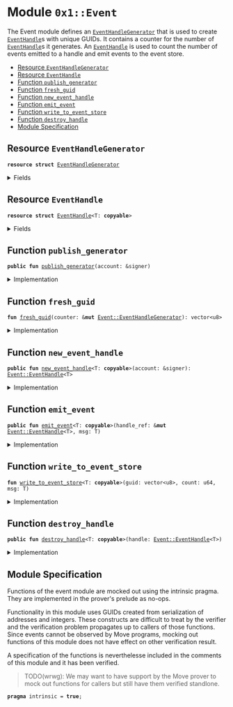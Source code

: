 
<a name="0x1_Event"></a>

# Module `0x1::Event`


The Event module defines an <code><a href="Event.md#0x1_Event_EventHandleGenerator">EventHandleGenerator</a></code> that is used to create
<code><a href="Event.md#0x1_Event_EventHandle">EventHandle</a></code>s with unique GUIDs. It contains a counter for the number
of <code><a href="Event.md#0x1_Event_EventHandle">EventHandle</a></code>s it generates. An <code><a href="Event.md#0x1_Event_EventHandle">EventHandle</a></code> is used to count the number of
events emitted to a handle and emit events to the event store.


-  [Resource `EventHandleGenerator`](#0x1_Event_EventHandleGenerator)
-  [Resource `EventHandle`](#0x1_Event_EventHandle)
-  [Function `publish_generator`](#0x1_Event_publish_generator)
-  [Function `fresh_guid`](#0x1_Event_fresh_guid)
-  [Function `new_event_handle`](#0x1_Event_new_event_handle)
-  [Function `emit_event`](#0x1_Event_emit_event)
-  [Function `write_to_event_store`](#0x1_Event_write_to_event_store)
-  [Function `destroy_handle`](#0x1_Event_destroy_handle)
-  [Module Specification](#@Module_Specification_0)


<a name="0x1_Event_EventHandleGenerator"></a>

## Resource `EventHandleGenerator`



<pre><code><b>resource</b> <b>struct</b> <a href="Event.md#0x1_Event_EventHandleGenerator">EventHandleGenerator</a>
</code></pre>



<details>
<summary>Fields</summary>


<dl>
<dt>
<code>counter: u64</code>
</dt>
<dd>

</dd>
<dt>
<code>addr: address</code>
</dt>
<dd>

</dd>
</dl>


</details>

<a name="0x1_Event_EventHandle"></a>

## Resource `EventHandle`



<pre><code><b>resource</b> <b>struct</b> <a href="Event.md#0x1_Event_EventHandle">EventHandle</a>&lt;T: <b>copyable</b>&gt;
</code></pre>



<details>
<summary>Fields</summary>


<dl>
<dt>
<code>counter: u64</code>
</dt>
<dd>

</dd>
<dt>
<code>guid: vector&lt;u8&gt;</code>
</dt>
<dd>

</dd>
</dl>


</details>

<a name="0x1_Event_publish_generator"></a>

## Function `publish_generator`



<pre><code><b>public</b> <b>fun</b> <a href="Event.md#0x1_Event_publish_generator">publish_generator</a>(account: &signer)
</code></pre>



<details>
<summary>Implementation</summary>


<pre><code><b>public</b> <b>fun</b> <a href="Event.md#0x1_Event_publish_generator">publish_generator</a>(account: &signer) {
    move_to(account, <a href="Event.md#0x1_Event_EventHandleGenerator">EventHandleGenerator</a>{ counter: 0, addr: <a href="Signer.md#0x1_Signer_address_of">Signer::address_of</a>(account) })
}
</code></pre>



</details>

<a name="0x1_Event_fresh_guid"></a>

## Function `fresh_guid`



<pre><code><b>fun</b> <a href="Event.md#0x1_Event_fresh_guid">fresh_guid</a>(counter: &<b>mut</b> <a href="Event.md#0x1_Event_EventHandleGenerator">Event::EventHandleGenerator</a>): vector&lt;u8&gt;
</code></pre>



<details>
<summary>Implementation</summary>


<pre><code><b>fun</b> <a href="Event.md#0x1_Event_fresh_guid">fresh_guid</a>(counter: &<b>mut</b> <a href="Event.md#0x1_Event_EventHandleGenerator">EventHandleGenerator</a>): vector&lt;u8&gt; {
    <b>let</b> sender_bytes = <a href="LCS.md#0x1_LCS_to_bytes">LCS::to_bytes</a>(&counter.addr);
    <b>let</b> count_bytes = <a href="LCS.md#0x1_LCS_to_bytes">LCS::to_bytes</a>(&counter.counter);
    counter.counter = counter.counter + 1;

    // <a href="Event.md#0x1_Event_EventHandleGenerator">EventHandleGenerator</a> goes first just in case we want <b>to</b> extend address in the future.
    <a href="Vector.md#0x1_Vector_append">Vector::append</a>(&<b>mut</b> count_bytes, sender_bytes);

    count_bytes
}
</code></pre>



</details>

<a name="0x1_Event_new_event_handle"></a>

## Function `new_event_handle`



<pre><code><b>public</b> <b>fun</b> <a href="Event.md#0x1_Event_new_event_handle">new_event_handle</a>&lt;T: <b>copyable</b>&gt;(account: &signer): <a href="Event.md#0x1_Event_EventHandle">Event::EventHandle</a>&lt;T&gt;
</code></pre>



<details>
<summary>Implementation</summary>


<pre><code><b>public</b> <b>fun</b> <a href="Event.md#0x1_Event_new_event_handle">new_event_handle</a>&lt;T: <b>copyable</b>&gt;(account: &signer): <a href="Event.md#0x1_Event_EventHandle">EventHandle</a>&lt;T&gt;
<b>acquires</b> <a href="Event.md#0x1_Event_EventHandleGenerator">EventHandleGenerator</a> {
    <a href="Event.md#0x1_Event_EventHandle">EventHandle</a>&lt;T&gt; {
        counter: 0,
        guid: <a href="Event.md#0x1_Event_fresh_guid">fresh_guid</a>(borrow_global_mut&lt;<a href="Event.md#0x1_Event_EventHandleGenerator">EventHandleGenerator</a>&gt;(<a href="Signer.md#0x1_Signer_address_of">Signer::address_of</a>(account)))
    }
}
</code></pre>



</details>

<a name="0x1_Event_emit_event"></a>

## Function `emit_event`



<pre><code><b>public</b> <b>fun</b> <a href="Event.md#0x1_Event_emit_event">emit_event</a>&lt;T: <b>copyable</b>&gt;(handle_ref: &<b>mut</b> <a href="Event.md#0x1_Event_EventHandle">Event::EventHandle</a>&lt;T&gt;, msg: T)
</code></pre>



<details>
<summary>Implementation</summary>


<pre><code><b>public</b> <b>fun</b> <a href="Event.md#0x1_Event_emit_event">emit_event</a>&lt;T: <b>copyable</b>&gt;(handle_ref: &<b>mut</b> <a href="Event.md#0x1_Event_EventHandle">EventHandle</a>&lt;T&gt;, msg: T) {
    <b>let</b> guid = *&handle_ref.guid;

    <a href="Event.md#0x1_Event_write_to_event_store">write_to_event_store</a>&lt;T&gt;(guid, handle_ref.counter, msg);
    handle_ref.counter = handle_ref.counter + 1;
}
</code></pre>



</details>

<a name="0x1_Event_write_to_event_store"></a>

## Function `write_to_event_store`



<pre><code><b>fun</b> <a href="Event.md#0x1_Event_write_to_event_store">write_to_event_store</a>&lt;T: <b>copyable</b>&gt;(guid: vector&lt;u8&gt;, count: u64, msg: T)
</code></pre>



<details>
<summary>Implementation</summary>


<pre><code><b>native</b> <b>fun</b> <a href="Event.md#0x1_Event_write_to_event_store">write_to_event_store</a>&lt;T: <b>copyable</b>&gt;(guid: vector&lt;u8&gt;, count: u64, msg: T);
</code></pre>



</details>

<a name="0x1_Event_destroy_handle"></a>

## Function `destroy_handle`



<pre><code><b>public</b> <b>fun</b> <a href="Event.md#0x1_Event_destroy_handle">destroy_handle</a>&lt;T: <b>copyable</b>&gt;(handle: <a href="Event.md#0x1_Event_EventHandle">Event::EventHandle</a>&lt;T&gt;)
</code></pre>



<details>
<summary>Implementation</summary>


<pre><code><b>public</b> <b>fun</b> <a href="Event.md#0x1_Event_destroy_handle">destroy_handle</a>&lt;T: <b>copyable</b>&gt;(handle: <a href="Event.md#0x1_Event_EventHandle">EventHandle</a>&lt;T&gt;) {
    <a href="Event.md#0x1_Event_EventHandle">EventHandle</a>&lt;T&gt; { counter: _, guid: _ } = handle;
}
</code></pre>



</details>

<a name="@Module_Specification_0"></a>

## Module Specification



Functions of the event module are mocked out using the intrinsic
pragma. They are implemented in the prover's prelude as no-ops.

Functionality in this module uses GUIDs created from serialization of
addresses and integers. These constructs are difficult to treat by the
verifier and the verification problem propagates up to callers of
those functions. Since events cannot be observed by Move programs,
mocking out functions of this module does not have effect on other
verification result.

A specification of the functions is neverthelesse  included in the
comments of this module and it has been verified.

> TODO(wrwg): We may want to have support by the Move prover to
> mock out functions for callers but still have them verified
> standlone.


<pre><code><b>pragma</b> intrinsic = <b>true</b>;
</code></pre>


[//]: # ("File containing references which can be used from documentation")
[ROLE]: https://github.com/libra/libra/blob/master/language/move-prover/doc/user/access-control.md#roles
[PERMISSION]: https://github.com/libra/libra/blob/master/language/move-prover/doc/user/access-control.md#permissions
